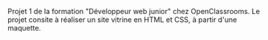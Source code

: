 Projet 1 de la formation "Développeur web junior" chez OpenClassrooms.
Le projet consite à réaliser un site vitrine en HTML et CSS, à partir d'une maquette.
